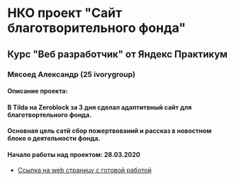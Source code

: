 # НКО проект "Сайт благотворительного фонда"

## Курс "Веб разработчик" от Яндекс Практикум

### Мясоед Александр (25 ivorygroup)

#### Описание проекта: 
#### В Tilda на Zeroblock за 3 дня сделал адаптитвный сайт для благотвортельного фонда. 
#### Основная цель сатй сбор пожертвований и рассказ в новостном блоке о деятельности фонда.

#### Начало работы над проектом: 28.03.2020

* [Ссылка на web страницу с готовой работой](https://dvbfond.tilda.ws/)

